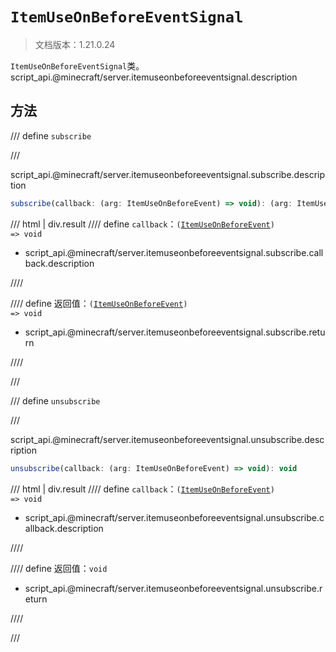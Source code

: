 # `ItemUseOnBeforeEventSignal`

> 文档版本：1.21.0.24

`ItemUseOnBeforeEventSignal`类。script_api.@minecraft/server.itemuseonbeforeeventsignal.description

## 方法

/// define
`subscribe`


///

script_api.@minecraft/server.itemuseonbeforeeventsignal.subscribe.description

```js
subscribe(callback: (arg: ItemUseOnBeforeEvent) => void): (arg: ItemUseOnBeforeEvent) => void
```

/// html | div.result
//// define
`callback`：<code>(<a href="../itemuseonbeforeevent/">ItemUseOnBeforeEvent</a>) =&gt; void</code>

- script_api.@minecraft/server.itemuseonbeforeeventsignal.subscribe.callback.description


////

//// define
返回值：<code>(<a href="../itemuseonbeforeevent/">ItemUseOnBeforeEvent</a>) =&gt; void</code>

- script_api.@minecraft/server.itemuseonbeforeeventsignal.subscribe.return


////

///


/// define
`unsubscribe`


///

script_api.@minecraft/server.itemuseonbeforeeventsignal.unsubscribe.description

```js
unsubscribe(callback: (arg: ItemUseOnBeforeEvent) => void): void
```

/// html | div.result
//// define
`callback`：<code>(<a href="../itemuseonbeforeevent/">ItemUseOnBeforeEvent</a>) =&gt; void</code>

- script_api.@minecraft/server.itemuseonbeforeeventsignal.unsubscribe.callback.description


////

//// define
返回值：`void`

- script_api.@minecraft/server.itemuseonbeforeeventsignal.unsubscribe.return


////

///

